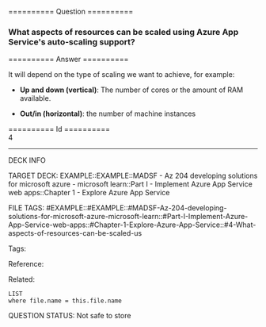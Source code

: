 ========== Question ==========  

### What aspects of resources can be scaled using Azure App Service's auto-scaling support?  

========== Answer ==========  

It will depend on the type of scaling we want to achieve, for example:

- **Up and down (vertical)**: The number of cores or the amount of RAM
  available.

- **Out/in (horizontal)**: the number of machine instances

========== Id ==========  
4

---

DECK INFO

TARGET DECK: EXAMPLE::EXAMPLE::MADSF - Az 204 developing solutions for microsoft azure - microsoft learn::Part I - Implement Azure App Service web apps::Chapter 1 - Explore Azure App Service

FILE TAGS: #EXAMPLE::#EXAMPLE::#MADSF-Az-204-developing-solutions-for-microsoft-azure-microsoft-learn::#Part-I-Implement-Azure-App-Service-web-apps::#Chapter-1-Explore-Azure-App-Service::#4-What-aspects-of-resources-can-be-scaled-us

Tags:

Reference:

Related:

```dataview
LIST
where file.name = this.file.name
```

QUESTION STATUS: Not safe to store
